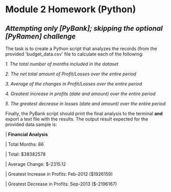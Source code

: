 # Module 2 Homework (Python)
## _Attempting only [PyBank]; skipping the optional [PyRamen] challenge_

The task is to create a Python script that analyzes the records (from the provided 'budget_data.csv' file to calculate each of the following:

   _1. The total number of months included in the dataset_
 
   _2. The net total amount of Profit/Losses over the entire period_
 
   _3. Average of the changes in Profit/Losses over the entire period_
 
   _4. Greatest increase in profits (date and amount) over the entire period_
 
   _5. The greatest decrease in losses (date and amount) over the entire period_


Finally, the PyBank script should print the final analysis to the terminal **and** export a text file with the results. The output result expected for the provided data sample is:

 | **Financial Analysis**
  
 | Total Months: 86
  
 | Total: $38382578
  
 | Average  Change: $-2315.12
  
 | Greatest Increase in Profits: Feb-2012 ($1926159)
  
 | Greatest Decrease in Profits: Sep-2013 ($-2196167)
  
